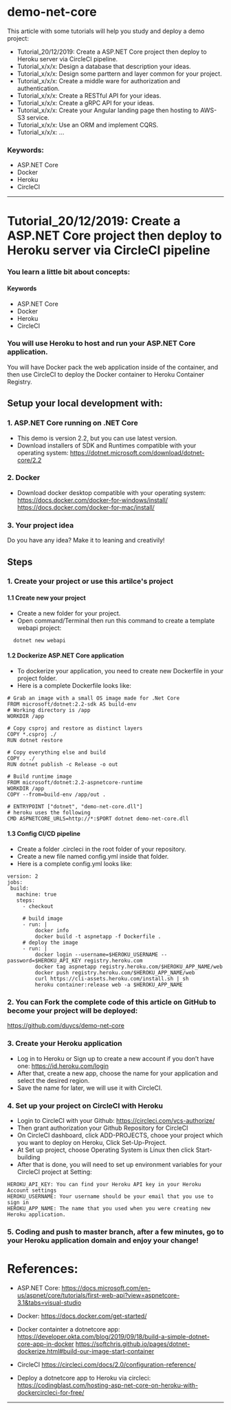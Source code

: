 # demo-net-core
This article with some tutorials will help you study and deploy a demo project:
- Tutorial_20/12/2019: Create a ASP.NET Core project then deploy to Heroku server via CircleCI pipeline.
- Tutorial_x/x/x: Design a database that description your ideas.
- Tutorial_x/x/x: Design some parttern and layer common for your project.
- Tutorial_x/x/x: Create a middle ware for authorization and authentication.
- Tutorial_x/x/x: Create a RESTful API for your ideas.
- Tutorial_x/x/x: Create a gRPC API for your ideas.
- Tutorial_x/x/x: Create your Angular landing page then hosting to AWS-S3 service.
- Tutorial_x/x/x: Use an ORM and implement CQRS.
- Tutorial_x/x/x: ...

### Keywords: 
- ASP.NET Core
- Docker
- Heroku
- CircleCI

---
# Tutorial_20/12/2019: Create a ASP.NET Core project then deploy to Heroku server via CircleCI pipeline

### You learn a little bit about concepts:
#### Keywords
- ASP.NET Core
- Docker
- Heroku
- CircleCI

### You will use Heroku to host and run your ASP.NET Core application.
You will have Docker pack the web application inside of the container, and then use CircleCI to deploy the Docker container to Heroku Container Registry.


## Setup your local development with:

### 1. ASP.NET Core running on .NET Core 
- This demo is version 2.2, but you can use latest version.
- Download installers of SDK and Runtimes compatible with your operating system:
https://dotnet.microsoft.com/download/dotnet-core/2.2

### 2. Docker
- Download docker desktop compatible with your operating system:
https://docs.docker.com/docker-for-windows/install/
https://docs.docker.com/docker-for-mac/install/

### 3. Your project idea
Do you have any idea?
Make it to leaning and creativily!

## Steps

### 1. Create your project or use this artilce's project
#### 1.1 Create new your project
- Create a new folder for your project.
- Open command/Terminal then run this command to create a template webapi project:
```
  dotnet new webapi
```
#### 1.2 Dockerize ASP.NET Core application
- To dockerize your application, you need to create new Dockerfile in your project folder.
- Here is a complete Dockerfile looks like:

```docker
# Grab an image with a small OS image made for .Net Core
FROM microsoft/dotnet:2.2-sdk AS build-env
# Working directory is /app
WORKDIR /app

# Copy csproj and restore as distinct layers
COPY *.csproj ./
RUN dotnet restore

# Copy everything else and build
COPY . ./
RUN dotnet publish -c Release -o out

# Build runtime image
FROM microsoft/dotnet:2.2-aspnetcore-runtime
WORKDIR /app
COPY --from=build-env /app/out .

# ENTRYPOINT ["dotnet", "demo-net-core.dll"]
# heroku uses the following
CMD ASPNETCORE_URLS=http://*:$PORT dotnet demo-net-core.dll
```

#### 1.3 Config CI/CD pipeline
- Create a folder .circleci in the root folder of your repository.
- Create a new file named config.yml inside that folder.
- Here is a complete config.yml looks like:

```
version: 2
jobs:
 build:
   machine: true
   steps:
     - checkout 

     # build image
     - run: |         
         docker info
         docker build -t aspnetapp -f Dockerfile .
     # deploy the image
     - run: |         
         docker login --username=$HEROKU_USERNAME --password=$HEROKU_API_KEY registry.heroku.com
         docker tag aspnetapp registry.heroku.com/$HEROKU_APP_NAME/web
         docker push registry.heroku.com/$HEROKU_APP_NAME/web                
         curl https://cli-assets.heroku.com/install.sh | sh
         heroku container:release web -a $HEROKU_APP_NAME
```

### 2. You can Fork the complete code of this article on GitHub to become your project will be deployed:
https://github.com/duycs/demo-net-core

### 3. Create your Heroku application
- Log in to Heroku or Sign up to create a new account if you don’t have one:
https://id.heroku.com/login
- After that, create a new app, choose the name for your application and select the desired region.
- Save the name for later, we will use it with CircleCI.

### 4. Set up your project on CircleCI with Heroku
- Login to CircleCI with your Github:
https://circleci.com/vcs-authorize/
- Then grant authorization your Github Repository for CircleCI
- On CircleCI dashboard, click ADD-PROJECTS, chooe your project which you want to deploy on Heroku, Click Set-Up-Project.
- At Set up project, choose Operating System is Linux then click Start-building
- After that is done, you will need to set up environment variables for your CircleCI project at Setting:
```
HEROKU_API_KEY: You can find your Heroku API key in your Heroku Account settings
HEROKU_USERNAME: Your username should be your email that you use to sign in
HEROKU_APP_NAME: The name that you used when you were creating new Heroku application.
```

### 5. Coding and push to master branch, after a few minutes, go to your Heroku application domain and enjoy your change!

# References:
- ASP.NET Core:
https://docs.microsoft.com/en-us/aspnet/core/tutorials/first-web-api?view=aspnetcore-3.1&tabs=visual-studio

- Docker:
https://docs.docker.com/get-started/

- Docker containter a dotnetcore app:
https://developer.okta.com/blog/2019/09/18/build-a-simple-dotnet-core-app-in-docker
https://softchris.github.io/pages/dotnet-dockerize.html#build-our-image-start-container

- CircleCI
https://circleci.com/docs/2.0/configuration-reference/

- Deploy a dotnetcore app to Heroku via circleci:
https://codingblast.com/hosting-asp-net-core-on-heroku-with-dockercircleci-for-free/

---
